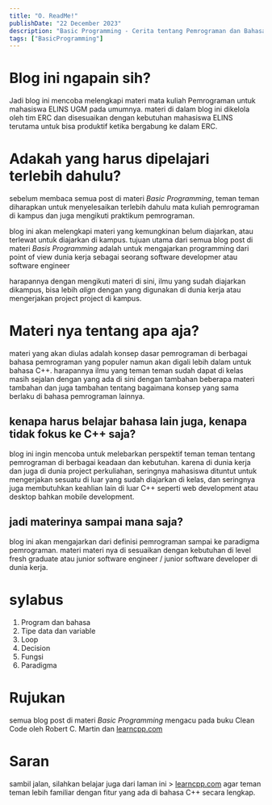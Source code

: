 ```yaml
---
title: "O. ReadMe!"
publishDate: "22 December 2023"
description: "Basic Programming - Cerita tentang Pemrograman dan Bahasa Pemrograman"
tags: ["BasicProgramming"]
---
```


# Blog ini ngapain sih?
Jadi blog ini mencoba melengkapi materi mata kuliah Pemrograman untuk mahasiswa ELINS UGM pada umumnya.
materi di dalam blog ini dikelola oleh tim ERC dan disesuaikan dengan kebutuhan mahasiswa ELINS terutama untuk bisa produktif ketika bergabung ke dalam ERC.

# Adakah yang harus dipelajari terlebih dahulu?
sebelum membaca semua post di materi _Basic Programming_, teman teman diharapkan untuk menyelesaikan terlebih dahulu mata kuliah pemrograman di kampus dan juga mengikuti praktikum pemrograman.

blog ini akan melengkapi materi yang kemungkinan belum diajarkan, atau terlewat untuk diajarkan di kampus. tujuan utama dari semua blog post di materi _Basis Programming_ adalah untuk mengajarkan programming dari point of view dunia kerja sebagai seorang software developmer atau software engineer 

harapannya dengan mengikuti materi di sini, ilmu yang sudah diajarkan dikampus, bisa lebih _align_ dengan yang digunakan di dunia kerja atau mengerjakan project project di kampus.

# Materi nya tentang apa aja?
materi yang akan diulas adalah konsep dasar pemrograman di berbagai bahasa pemrograman yang populer namun akan digali lebih dalam untuk bahasa C++. harapannya ilmu yang teman teman sudah dapat di kelas masih sejalan dengan yang ada di sini dengan tambahan beberapa materi tambahan dan juga tambahan tentang bagaimana konsep yang sama berlaku di bahasa pemrograman lainnya.

## kenapa harus belajar bahasa lain juga, kenapa tidak fokus ke C++ saja?
blog ini ingin mencoba untuk melebarkan perspektif teman teman tentang pemrograman di berbagai keadaan dan kebutuhan. karena di dunia kerja dan juga di dunia project perkuliahan, seringnya mahasiswa dituntut untuk mengerjakan sesuatu di luar yang sudah diajarkan di kelas, dan seringnya juga membutuhkan keahlian lain di luar C++ seperti web development atau desktop bahkan mobile development.

## jadi materinya sampai mana saja?
blog ini akan mengajarkan dari definisi pemrograman sampai ke paradigma pemrograman. materi materi nya di sesuaikan dengan kebutuhan di level fresh graduate atau junior software engineer / junior software developer di dunia kerja.

# sylabus
1. Program dan bahasa
2. Tipe data dan variable
3. Loop
4. Decision
5. Fungsi
6. Paradigma

# Rujukan
semua blog post di materi _Basic Programming_ mengacu pada buku Clean Code oleh Robert C. Martin dan [learncpp.com](https://www.learncpp.com/)

# Saran
sambil jalan, silahkan belajar juga dari laman ini > [learncpp.com](https://www.learncpp.com/) agar teman teman lebih familiar dengan fitur yang ada di bahasa C++ secara lengkap.


